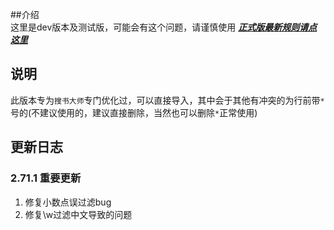 ##介绍  
这里是dev版本及测试版，可能会有这个问题，请谨慎使用
***[正式版最新规则请点这里](https://github.com/XUANJI233/purification/blob/main/readme.md)***
## 说明
此版本专为`搜书大师`专门优化过，可以直接导入，其中会于其他有冲突的为行前带`*`号的(不建议使用的，建议直接删除，当然也可以删除`*`正常使用)  
## 更新日志  
### 2.71.1 重要更新  
1. 修复小数点误过滤bug  
2. 修复\w过滤中文导致的问题  
